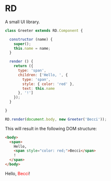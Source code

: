 # RD
A small UI library.

```JavaScript
class Greeter extends RD.Component {

  constructor (name) {
    super();
    this.name = name;
  }

  render () {
    return ({
      type: 'span',
      children: ['Hello, ', {
        type: 'span',
        style: { color: 'red' },
        text: this.name
      }, '!']
    });
  }

}

RD.render(document.body, new Greeter('Becci'));
```

This will result in the following DOM structure:

```HTML
<body>
  <span>
    Hello,
    <span style="color: red;">Becci</span>
    !
  </span>
</body>
```

<span>
  Hello, <span style="color: red;">Becci</span>!
</span>
